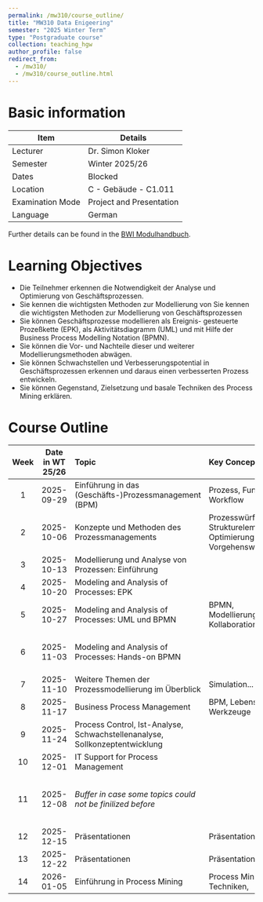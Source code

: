 ```yaml
---
permalink: /mw310/course_outline/
title: "MW310 Data Enigeering"
semester: "2025 Winter Term"
type: "Postgraduate course"
collection: teaching_hgw
author_profile: false
redirect_from: 
  - /mw310/
  - /mw310/course_outline.html
---
```


Basic information
======

| Item               | Details                      |
|--------------------|------------------------------|
| Lecturer           | Dr. Simon Kloker             |
| Semester           | Winter 2025/26               |
| Dates              | Blocked                      |
| Location           | C - Gebäude - C1.011         |
| Examination Mode   | Project and Presentation     |
| Language           | German                       |

Further details can be found in the [BWI Modulhandbuch](https://www.hwg-lu.de/fileadmin/user_upload/fachbereiche/fachbereich-3/Wirtschaftsinformatik/Downloads/BWI_Modulhandbuch.pdf). 

Learning Objectives
======


* Die Teilnehmer erkennen die Notwendigkeit der Analyse und Optimierung von Geschäftsprozessen.
* Sie kennen die wichtigsten Methoden zur Modellierung von Sie kennen die wichtigsten Methoden zur Modellierung von Geschäftsprozessen
* Sie können Geschäftsprozesse modellieren als Ereignis- gesteuerte Prozeßkette (EPK), als Aktivitätsdiagramm (UML) und mit Hilfe der Business Process Modelling Notation (BPMN).
* Sie können die Vor- und Nachteile dieser und weiterer Modellierungsmethoden abwägen.
* Sie können Schwachstellen und Verbesserungspotential in Geschäftsprozessen erkennen und daraus einen verbesserten Prozess entwickeln.
* Sie können Gegenstand, Zielsetzung und basale Techniken des Process Mining erklären.


Course Outline
======

| Week | Date in WT 25/26 | Topic | Key Concepts | Notes |
|:-----:|:------------:|:-----------------------------------------------|:-----------------------------------------------|:-----------------------------------------------|
| 1 | 2025-09-29 | Einführung in das (Geschäfts-)Prozessmanagement (BPM) | Prozess, Funktion, Workflow |  |
| 2 | 2025-10-06 | Konzepte und Methoden des Prozessmanagements | Prozesswürfel und Strukturelemente, Optimierungsansätze, Vorgehensweisen |  |
| 3 | 2025-10-13 | Modellierung und Analyse von Prozessen: Einführung  | |  |
| 4 | 2025-10-20 | Modeling and Analysis of Processes: EPK | | |
| 5 | 2025-10-27 | Modeling and Analysis of Processes: UML und BPMN | BPMN, Modellierungselemente, Kollaboration | |
| 6 | 2025-11-03 | Modeling and Analysis of Processes: Hands-on BPMN |  | Details and Topics for Project (Examination) |
| 7 | 2025-11-10 | Weitere Themen der Prozessmodellierung im Überblick | Simulation... |  |
| 8 | 2025-11-17 | Business Process Management | BPM, Lebenszyklus, Werkzeuge |  |
| 9 | 2025-11-24 | Process Control, Ist-Analyse, Schwachstellenanalyse, Sollkonzeptentwicklung | | |
| 10 | 2025-12-01 | IT Support for Process Management |  |  |
| 11 | 2025-12-08 | *Buffer in case some topics could not be finilized before* |  | Possibility to discuss open questions regarding the Project. |
| 12 | 2025-12-15 | Präsentationen | Präsentation, Feedback | |
| 13 | 2025-12-22 | Präsentationen | Präsentation, Feedback | |
| 14 | 2026-01-05 | Einführung in Process Mining | Process Mining, Techniken, | ||